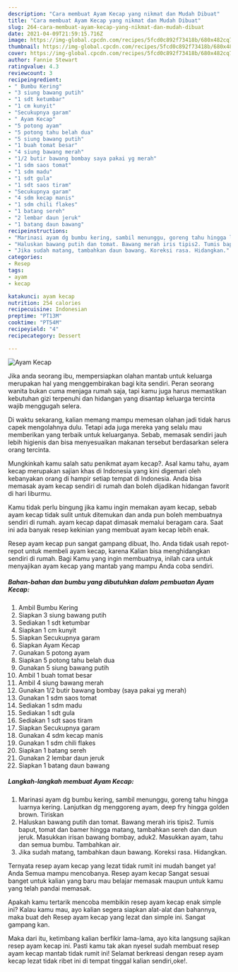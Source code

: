 ```yaml
---
description: "Cara membuat Ayam Kecap yang nikmat dan Mudah Dibuat"
title: "Cara membuat Ayam Kecap yang nikmat dan Mudah Dibuat"
slug: 264-cara-membuat-ayam-kecap-yang-nikmat-dan-mudah-dibuat
date: 2021-04-09T21:59:15.716Z
image: https://img-global.cpcdn.com/recipes/5fcd0c892f73418b/680x482cq70/ayam-kecap-foto-resep-utama.jpg
thumbnail: https://img-global.cpcdn.com/recipes/5fcd0c892f73418b/680x482cq70/ayam-kecap-foto-resep-utama.jpg
cover: https://img-global.cpcdn.com/recipes/5fcd0c892f73418b/680x482cq70/ayam-kecap-foto-resep-utama.jpg
author: Fannie Stewart
ratingvalue: 4.3
reviewcount: 3
recipeingredient:
- " Bumbu Kering"
- "3 siung bawang putih"
- "1 sdt ketumbar"
- "1 cm kunyit"
- "Secukupnya garam"
- " Ayam Kecap"
- "5 potong ayam"
- "5 potong tahu belah dua"
- "5 siung bawang putih"
- "1 buah tomat besar"
- "4 siung bawang merah"
- "1/2 butir bawang bombay saya pakai yg merah"
- "1 sdm saos tomat"
- "1 sdm madu"
- "1 sdt gula"
- "1 sdt saos tiram"
- "Secukupnya garam"
- "4 sdm kecap manis"
- "1 sdm chili flakes"
- "1 batang sereh"
- "2 lembar daun jeruk"
- "1 batang daun bawang"
recipeinstructions:
- "Marinasi ayam dg bumbu kering, sambil menunggu, goreng tahu hingga luarnya kering. Lanjutkan dg menggoreng ayam, deep fry hingga golden brown. Tiriskan"
- "Haluskan bawang putih dan tomat. Bawang merah iris tipis2. Tumis baput, tomat dan bamer hingga matang, tambahkan sereh dan daun jeruk. Masukkan irisan bawang bombay, aduk2. Masukkan ayam, tahu dan semua bumbu. Tambahkan air."
- "Jika sudah matang, tambahkan daun bawang. Koreksi rasa. Hidangkan."
categories:
- Resep
tags:
- ayam
- kecap

katakunci: ayam kecap 
nutrition: 254 calories
recipecuisine: Indonesian
preptime: "PT13M"
cooktime: "PT54M"
recipeyield: "4"
recipecategory: Dessert

---
```



![Ayam Kecap](https://img-global.cpcdn.com/recipes/5fcd0c892f73418b/680x482cq70/ayam-kecap-foto-resep-utama.jpg)

Jika anda seorang ibu, mempersiapkan olahan mantab untuk keluarga merupakan hal yang menggembirakan bagi kita sendiri. Peran seorang  wanita bukan cuma menjaga rumah saja, tapi kamu juga harus memastikan kebutuhan gizi terpenuhi dan hidangan yang disantap keluarga tercinta wajib menggugah selera.

Di waktu  sekarang, kalian memang mampu memesan olahan jadi tidak harus capek mengolahnya dulu. Tetapi ada juga mereka yang selalu mau memberikan yang terbaik untuk keluarganya. Sebab, memasak sendiri jauh lebih higienis dan bisa menyesuaikan makanan tersebut berdasarkan selera orang tercinta. 



Mungkinkah kamu salah satu penikmat ayam kecap?. Asal kamu tahu, ayam kecap merupakan sajian khas di Indonesia yang kini digemari oleh kebanyakan orang di hampir setiap tempat di Indonesia. Anda bisa memasak ayam kecap sendiri di rumah dan boleh dijadikan hidangan favorit di hari liburmu.

Kamu tidak perlu bingung jika kamu ingin memakan ayam kecap, sebab ayam kecap tidak sulit untuk ditemukan dan anda pun boleh membuatnya sendiri di rumah. ayam kecap dapat dimasak memalui beragam cara. Saat ini ada banyak resep kekinian yang membuat ayam kecap lebih enak.

Resep ayam kecap pun sangat gampang dibuat, lho. Anda tidak usah repot-repot untuk membeli ayam kecap, karena Kalian bisa menghidangkan sendiri di rumah. Bagi Kamu yang ingin membuatnya, inilah cara untuk menyajikan ayam kecap yang mantab yang mampu Anda coba sendiri.

<!--inarticleads1-->

##### Bahan-bahan dan bumbu yang dibutuhkan dalam pembuatan Ayam Kecap:

1. Ambil  Bumbu Kering
1. Siapkan 3 siung bawang putih
1. Sediakan 1 sdt ketumbar
1. Siapkan 1 cm kunyit
1. Siapkan Secukupnya garam
1. Siapkan  Ayam Kecap
1. Gunakan 5 potong ayam
1. Siapkan 5 potong tahu belah dua
1. Gunakan 5 siung bawang putih
1. Ambil 1 buah tomat besar
1. Ambil 4 siung bawang merah
1. Gunakan 1/2 butir bawang bombay (saya pakai yg merah)
1. Gunakan 1 sdm saos tomat
1. Sediakan 1 sdm madu
1. Sediakan 1 sdt gula
1. Sediakan 1 sdt saos tiram
1. Siapkan Secukupnya garam
1. Gunakan 4 sdm kecap manis
1. Gunakan 1 sdm chili flakes
1. Siapkan 1 batang sereh
1. Gunakan 2 lembar daun jeruk
1. Siapkan 1 batang daun bawang




<!--inarticleads2-->

##### Langkah-langkah membuat Ayam Kecap:

1. Marinasi ayam dg bumbu kering, sambil menunggu, goreng tahu hingga luarnya kering. Lanjutkan dg menggoreng ayam, deep fry hingga golden brown. Tiriskan
1. Haluskan bawang putih dan tomat. Bawang merah iris tipis2. Tumis baput, tomat dan bamer hingga matang, tambahkan sereh dan daun jeruk. Masukkan irisan bawang bombay, aduk2. Masukkan ayam, tahu dan semua bumbu. Tambahkan air.
1. Jika sudah matang, tambahkan daun bawang. Koreksi rasa. Hidangkan.




Ternyata resep ayam kecap yang lezat tidak rumit ini mudah banget ya! Anda Semua mampu mencobanya. Resep ayam kecap Sangat sesuai banget untuk kalian yang baru mau belajar memasak maupun untuk kamu yang telah pandai memasak.

Apakah kamu tertarik mencoba membikin resep ayam kecap enak simple ini? Kalau kamu mau, ayo kalian segera siapkan alat-alat dan bahannya, maka buat deh Resep ayam kecap yang lezat dan simple ini. Sangat gampang kan. 

Maka dari itu, ketimbang kalian berfikir lama-lama, ayo kita langsung sajikan resep ayam kecap ini. Pasti kamu tak akan nyesel sudah membuat resep ayam kecap mantab tidak rumit ini! Selamat berkreasi dengan resep ayam kecap lezat tidak ribet ini di tempat tinggal kalian sendiri,oke!.

